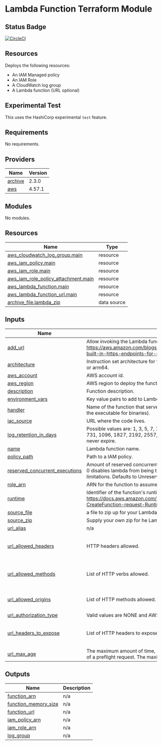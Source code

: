 # Lambda Function Terraform Module

## Status Badge

[![CircleCI](https://dl.circleci.com/status-badge/img/gh/kohirens/aws-tf-lambda-function/tree/main.svg?style=svg&circle-token=ac24e63ddc40ab9086688c56e660e74fb70ad1ed)](https://dl.circleci.com/status-badge/redirect/gh/kohirens/aws-tf-lambda-function/tree/main)

## Resources

Deploys the following resources:
* An IAM Managed policy
* An IAM Role
* A CloudWatch log group
* A Lambda function (URL optional)

## Experimental Test

This uses the HashiCorp experimental `test` feature. 

<!-- BEGIN_TF_DOCS -->
## Requirements

No requirements.

## Providers

| Name | Version |
|------|---------|
| <a name="provider_archive"></a> [archive](#provider\_archive) | 2.3.0 |
| <a name="provider_aws"></a> [aws](#provider\_aws) | 4.57.1 |

## Modules

No modules.

## Resources

| Name | Type |
|------|------|
| [aws_cloudwatch_log_group.main](https://registry.terraform.io/providers/hashicorp/aws/latest/docs/resources/cloudwatch_log_group) | resource |
| [aws_iam_policy.main](https://registry.terraform.io/providers/hashicorp/aws/latest/docs/resources/iam_policy) | resource |
| [aws_iam_role.main](https://registry.terraform.io/providers/hashicorp/aws/latest/docs/resources/iam_role) | resource |
| [aws_iam_role_policy_attachment.main](https://registry.terraform.io/providers/hashicorp/aws/latest/docs/resources/iam_role_policy_attachment) | resource |
| [aws_lambda_function.main](https://registry.terraform.io/providers/hashicorp/aws/latest/docs/resources/lambda_function) | resource |
| [aws_lambda_function_url.main](https://registry.terraform.io/providers/hashicorp/aws/latest/docs/resources/lambda_function_url) | resource |
| [archive_file.lambda_zip](https://registry.terraform.io/providers/hashicorp/archive/latest/docs/data-sources/file) | data source |

## Inputs

| Name | Description | Type | Default | Required |
|------|-------------|------|---------|:--------:|
| <a name="input_add_url"></a> [add\_url](#input\_add\_url) | Allow invoking the Lambda function via HTTPS. See https://aws.amazon.com/blogs/aws/announcing-aws-lambda-function-urls-built-in-https-endpoints-for-single-function-microservices/ | `bool` | `false` | no |
| <a name="input_architecture"></a> [architecture](#input\_architecture) | Instruction set architecture for your Lambda function. Valid values are x86\_64 or arm64. | `string` | `"x86_64"` | no |
| <a name="input_aws_account"></a> [aws\_account](#input\_aws\_account) | AWS account id. | `number` | n/a | yes |
| <a name="input_aws_region"></a> [aws\_region](#input\_aws\_region) | AWS region to deploy the function. | `string` | n/a | yes |
| <a name="input_description"></a> [description](#input\_description) | Function description. | `string` | `null` | no |
| <a name="input_environment_vars"></a> [environment\_vars](#input\_environment\_vars) | Key value pairs to add to Lambda function environment. | `map(string)` | `null` | no |
| <a name="input_handler"></a> [handler](#input\_handler) | Name of the function that serves as the entrypoint in your code (or the name of the executable for binaries). | `string` | n/a | yes |
| <a name="input_iac_source"></a> [iac\_source](#input\_iac\_source) | URL where the code lives. | `string` | n/a | yes |
| <a name="input_log_retention_in_days"></a> [log\_retention\_in\_days](#input\_log\_retention\_in\_days) | Possible values are: 1, 3, 5, 7, 14, 30, 60, 90, 120, 150, 180, 365, 400, 545, 731, 1096, 1827, 2192, 2557, 2922, 3288, 3653, and 0. If you select 0 they never expire. | `number` | `14` | no |
| <a name="input_name"></a> [name](#input\_name) | Lambda function name. | `string` | n/a | yes |
| <a name="input_policy_path"></a> [policy\_path](#input\_policy\_path) | Path to a IAM policy. | `string` | `null` | no |
| <a name="input_reserved_concurrent_executions"></a> [reserved\_concurrent\_executions](#input\_reserved\_concurrent\_executions) | Amount of reserved concurrent executions for this lambda function. A value of 0 disables lambda from being triggered and -1 removes any concurrency limitations. Defaults to Unreserved Concurrency Limits. | `string` | `-1` | no |
| <a name="input_role_arn"></a> [role\_arn](#input\_role\_arn) | ARN for the function to assume, this will be used instad of making a new role. | `string` | `null` | no |
| <a name="input_runtime"></a> [runtime](#input\_runtime) | Identifier of the function's runtime. See https://docs.aws.amazon.com/lambda/latest/dg/API_CreateFunction.html#SSS-CreateFunction-request-Runtime | `string` | n/a | yes |
| <a name="input_source_file"></a> [source\_file](#input\_source\_file) | a file to zip up for your Lambda. Works well apps that build to a single binary. | `string` | `null` | no |
| <a name="input_source_zip"></a> [source\_zip](#input\_source\_zip) | Supply your own zip for he Lambda. | `string` | `null` | no |
| <a name="input_url_alias"></a> [url\_alias](#input\_url\_alias) | n/a | `string` | `null` | no |
| <a name="input_url_allowed_headers"></a> [url\_allowed\_headers](#input\_url\_allowed\_headers) | HTTP headers allowed. | `list(string)` | <pre>[<br>  "date",<br>  "keep-alive"<br>]</pre> | no |
| <a name="input_url_allowed_methods"></a> [url\_allowed\_methods](#input\_url\_allowed\_methods) | List of HTTP verbs allowed. | `list(string)` | <pre>[<br>  "GET",<br>  "HEAD"<br>]</pre> | no |
| <a name="input_url_allowed_origins"></a> [url\_allowed\_origins](#input\_url\_allowed\_origins) | List of HTTP methods allowed. | `list(string)` | <pre>[<br>  "*"<br>]</pre> | no |
| <a name="input_url_authorization_type"></a> [url\_authorization\_type](#input\_url\_authorization\_type) | Valid values are NONE and AWS\_IAM. | `string` | `"AWS_IAM"` | no |
| <a name="input_url_headers_to_expose"></a> [url\_headers\_to\_expose](#input\_url\_headers\_to\_expose) | List of HTTP headers to expose in te response. | `list(string)` | <pre>[<br>  "keep-alive",<br>  "date"<br>]</pre> | no |
| <a name="input_url_max_age"></a> [url\_max\_age](#input\_url\_max\_age) | The maximum amount of time, in seconds, that web browsers can cache results of a preflight request. The maximum value is 86400. | `number` | `0` | no |

## Outputs

| Name | Description |
|------|-------------|
| <a name="output_function_arn"></a> [function\_arn](#output\_function\_arn) | n/a |
| <a name="output_function_memory_size"></a> [function\_memory\_size](#output\_function\_memory\_size) | n/a |
| <a name="output_function_url"></a> [function\_url](#output\_function\_url) | n/a |
| <a name="output_iam_policy_arn"></a> [iam\_policy\_arn](#output\_iam\_policy\_arn) | n/a |
| <a name="output_iam_role_arn"></a> [iam\_role\_arn](#output\_iam\_role\_arn) | n/a |
| <a name="output_log_group"></a> [log\_group](#output\_log\_group) | n/a |
<!-- END_TF_DOCS -->
